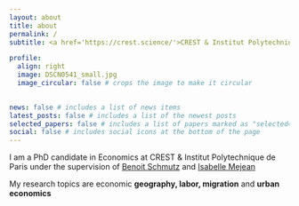 ```yaml
---
layout: about
title: about
permalink: /
subtitle: <a href='https://crest.science/'>CREST & Institut Polytechnique de Paris</a>

profile:
  align: right
  image: DSCN0541_small.jpg
  image_circular: false # crops the image to make it circular
 

news: false # includes a list of news items
latest_posts: false # includes a list of the newest posts
selected_papers: false # includes a list of papers marked as "selected={true}"
social: false # includes social icons at the bottom of the page
---
```


I am a PhD candidate in Economics at CREST & Institut Polytechnique de Paris under the supervision of <a href='https://sites.google.com/site/benoitschmutz/'>Benoit Schmutz</a> and <a href='http://www.isabellemejean.com/'>Isabelle Mejean</a>

My research topics are economic **geography, labor, migration** and **urban economics**
